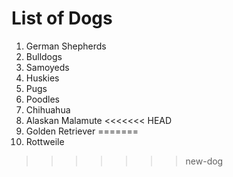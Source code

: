 # List of Dogs
1. German Shepherds
2. Bulldogs
3. Samoyeds
4. Huskies
5. Pugs
6. Poodles
7. Chihuahua
8. Alaskan Malamute
<<<<<<< HEAD
9. Golden Retriever
=======
9. Rottweile
>>>>>>> new-dog
